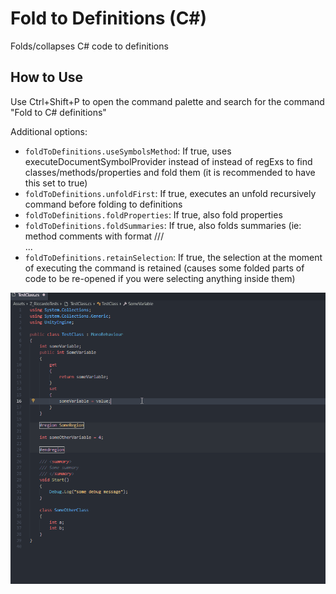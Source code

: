 # Fold to Definitions (C#)

Folds/collapses C# code to definitions

## How to Use

Use Ctrl+Shift+P to open the command palette and search for the command "Fold to C# definitions"

Additional options:

* `foldToDefinitions.useSymbolsMethod`: If true, uses executeDocumentSymbolProvider instead of instead of regExs to find classes/methods/properties and fold them (it is recommended to have this set to true)
* `foldToDefinitions.unfoldFirst`: If true, executes an unfold recursively command before folding to definitions
* `foldToDefinitions.foldProperties`: If true, also fold properties	
* `foldToDefinitions.foldSummaries`: If true, also folds summaries (ie: method comments with format /// <summary> ... </summary>
* `foldToDefinitions.retainSelection`: If true, the selection at the moment of executing the command is retained (causes some folded parts of code to be re-opened if you were selecting anything inside them)


![Usage](images/foldToDefinitions.gif)